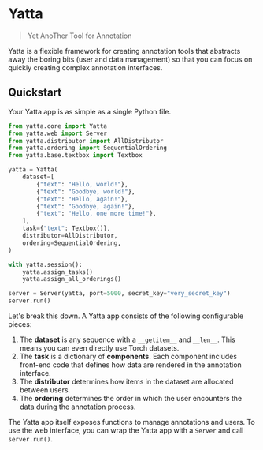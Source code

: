 # Yatta

> Yet AnoTher Tool for Annotation

Yatta is a flexible framework for creating annotation tools that abstracts away
the boring bits (user and data management) so that you can focus on quickly
creating complex annotation interfaces.

## Quickstart

Your Yatta app is as simple as a single Python file.

```py
from yatta.core import Yatta
from yatta.web import Server
from yatta.distributor import AllDistributor
from yatta.ordering import SequentialOrdering
from yatta.base.textbox import Textbox

yatta = Yatta(
    dataset=[
        {"text": "Hello, world!"},
        {"text": "Goodbye, world!"},
        {"text": "Hello, again!"},
        {"text": "Goodbye, again!"},
        {"text": "Hello, one more time!"},
    ],
    task={"text": Textbox()},
    distributor=AllDistributor,
    ordering=SequentialOrdering,
)

with yatta.session():
    yatta.assign_tasks()
    yatta.assign_all_orderings()

server = Server(yatta, port=5000, secret_key="very_secret_key")
server.run()
```

Let's break this down. A Yatta app consists of the following configurable
pieces:

1. The **dataset** is any sequence with a `__getitem__` and `__len__`. This means you can even directly use Torch datasets.
2. The **task** is a dictionary of **components**. Each component includes front-end code that defines how data are rendered in the annotation interface.
3. The **distributor** determines how items in the dataset are allocated between users.
4. The **ordering** determines the order in which the user encounters the data during the annotation process.

The Yatta app itself exposes functions to manage annotations and users. To use
the web interface, you can wrap the Yatta app with a `Server` and call
`server.run()`.
